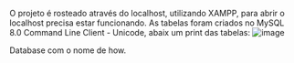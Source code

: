 O projeto é rosteado através do localhost, utilizando XAMPP, para abrir o localhost precisa estar funcionando.
As tabelas foram criados no MySQL 8.0 Command Line Client - Unicode, abaix um print das tabelas:
![image](https://github.com/felipereinertpilloni/how6/assets/163592593/16fa8620-8efd-41da-994d-943c1c3f2076)

Database com o nome de how.
